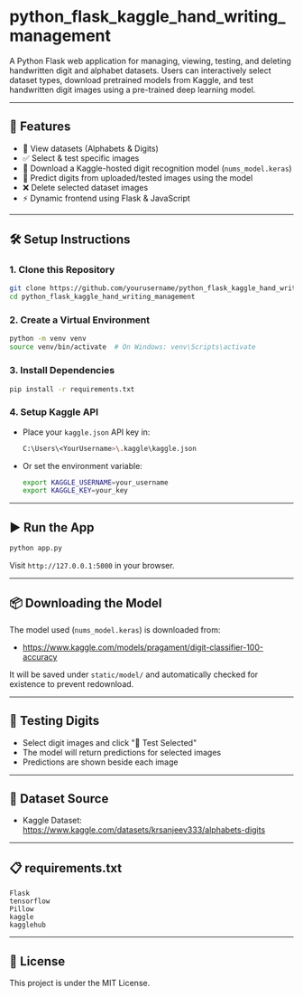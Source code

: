 
# python_flask_kaggle_hand_writing_management

A Python Flask web application for managing, viewing, testing, and deleting handwritten digit and alphabet datasets. Users can interactively select dataset types, download pretrained models from Kaggle, and test handwritten digit images using a pre-trained deep learning model.

---

## 🚀 Features

- 📁 View datasets (Alphabets & Digits)
- ✅ Select & test specific images
- 🧠 Download a Kaggle-hosted digit recognition model (`nums_model.keras`)
- 📸 Predict digits from uploaded/tested images using the model
- ❌ Delete selected dataset images
- ⚡ Dynamic frontend using Flask & JavaScript

---


## 🛠️ Setup Instructions

### 1. Clone this Repository
```bash
git clone https://github.com/yourusername/python_flask_kaggle_hand_writing_management.git
cd python_flask_kaggle_hand_writing_management
```

### 2. Create a Virtual Environment
```bash
python -m venv venv
source venv/bin/activate  # On Windows: venv\Scripts\activate
```

### 3. Install Dependencies
```bash
pip install -r requirements.txt
```

### 4. Setup Kaggle API
- Place your `kaggle.json` API key in:
  ```bash
  C:\Users\<YourUsername>\.kaggle\kaggle.json
  ```
- Or set the environment variable:
  ```bash
  export KAGGLE_USERNAME=your_username
  export KAGGLE_KEY=your_key
  ```

---

## ▶️ Run the App

```bash
python app.py
```

Visit `http://127.0.0.1:5000` in your browser.

---

## 📦 Downloading the Model

The model used (`nums_model.keras`) is downloaded from:

- https://www.kaggle.com/models/pragament/digit-classifier-100-accuracy

It will be saved under `static/model/` and automatically checked for existence to prevent redownload.

---

## 🧪 Testing Digits

- Select digit images and click "🧪 Test Selected"
- The model will return predictions for selected images
- Predictions are shown beside each image

---

## 📂 Dataset Source

- Kaggle Dataset: https://www.kaggle.com/datasets/krsanjeev333/alphabets-digits

---

## 📋 requirements.txt

```
Flask
tensorflow
Pillow
kaggle
kagglehub
```

---

## 📄 License

This project is under the MIT License.
